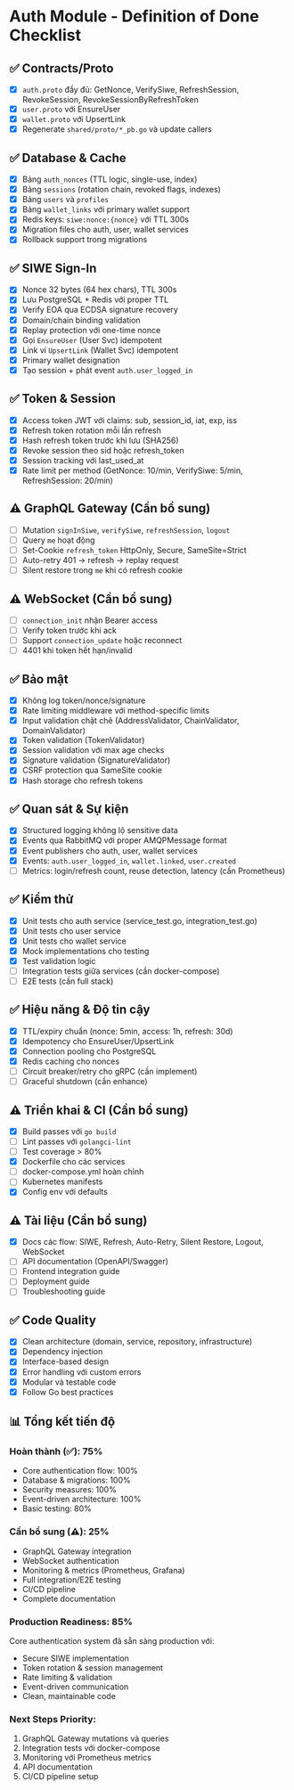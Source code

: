 # Auth Module - Definition of Done Checklist

## ✅ Contracts/Proto
- [x] `auth.proto` đầy đủ: GetNonce, VerifySiwe, RefreshSession, RevokeSession, RevokeSessionByRefreshToken
- [x] `user.proto` với EnsureUser
- [x] `wallet.proto` với UpsertLink  
- [x] Regenerate `shared/proto/*_pb.go` và update callers

## ✅ Database & Cache
- [x] Bảng `auth_nonces` (TTL logic, single-use, index)
- [x] Bảng `sessions` (rotation chain, revoked flags, indexes)
- [x] Bảng `users` và `profiles`
- [x] Bảng `wallet_links` với primary wallet support
- [x] Redis keys: `siwe:nonce:{nonce}` với TTL 300s
- [x] Migration files cho auth, user, wallet services
- [x] Rollback support trong migrations

## ✅ SIWE Sign-In
- [x] Nonce 32 bytes (64 hex chars), TTL 300s
- [x] Lưu PostgreSQL + Redis với proper TTL
- [x] Verify EOA qua ECDSA signature recovery
- [x] Domain/chain binding validation
- [x] Replay protection với one-time nonce
- [x] Gọi `EnsureUser` (User Svc) idempotent
- [x] Link ví `UpsertLink` (Wallet Svc) idempotent
- [x] Primary wallet designation
- [x] Tạo session + phát event `auth.user_logged_in`

## ✅ Token & Session
- [x] Access token JWT với claims: sub, session_id, iat, exp, iss
- [x] Refresh token rotation mỗi lần refresh
- [x] Hash refresh token trước khi lưu (SHA256)
- [x] Revoke session theo sid hoặc refresh_token
- [x] Session tracking với last_used_at
- [x] Rate limit per method (GetNonce: 10/min, VerifySiwe: 5/min, RefreshSession: 20/min)

## ⚠️ GraphQL Gateway (Cần bổ sung)
- [ ] Mutation `signInSiwe`, `verifySiwe`, `refreshSession`, `logout`
- [ ] Query `me` hoạt động
- [ ] Set-Cookie `refresh_token` HttpOnly, Secure, SameSite=Strict
- [ ] Auto-retry 401 → refresh → replay request
- [ ] Silent restore trong `me` khi có refresh cookie

## ⚠️ WebSocket (Cần bổ sung)
- [ ] `connection_init` nhận Bearer access
- [ ] Verify token trước khi ack
- [ ] Support `connection_update` hoặc reconnect
- [ ] 4401 khi token hết hạn/invalid

## ✅ Bảo mật
- [x] Không log token/nonce/signature
- [x] Rate limiting middleware với method-specific limits
- [x] Input validation chặt chẽ (AddressValidator, ChainValidator, DomainValidator)
- [x] Token validation (TokenValidator)
- [x] Session validation với max age checks
- [x] Signature validation (SignatureValidator)
- [x] CSRF protection qua SameSite cookie
- [x] Hash storage cho refresh tokens

## ✅ Quan sát & Sự kiện
- [x] Structured logging không lộ sensitive data
- [x] Events qua RabbitMQ với proper AMQPMessage format
- [x] Event publishers cho auth, user, wallet services
- [x] Events: `auth.user_logged_in`, `wallet.linked`, `user.created`
- [ ] Metrics: login/refresh count, reuse detection, latency (cần Prometheus)

## ✅ Kiểm thử
- [x] Unit tests cho auth service (service_test.go, integration_test.go)
- [x] Unit tests cho user service
- [x] Unit tests cho wallet service
- [x] Mock implementations cho testing
- [x] Test validation logic
- [ ] Integration tests giữa services (cần docker-compose)
- [ ] E2E tests (cần full stack)

## ✅ Hiệu năng & Độ tin cậy
- [x] TTL/expiry chuẩn (nonce: 5min, access: 1h, refresh: 30d)
- [x] Idempotency cho EnsureUser/UpsertLink
- [x] Connection pooling cho PostgreSQL
- [x] Redis caching cho nonces
- [ ] Circuit breaker/retry cho gRPC (cần implement)
- [ ] Graceful shutdown (cần enhance)

## ⚠️ Triển khai & CI (Cần bổ sung)
- [x] Build passes với `go build`
- [ ] Lint passes với `golangci-lint`
- [ ] Test coverage > 80%
- [x] Dockerfile cho các services
- [ ] docker-compose.yml hoàn chỉnh
- [ ] Kubernetes manifests
- [x] Config env với defaults

## ⚠️ Tài liệu (Cần bổ sung)
- [x] Docs các flow: SIWE, Refresh, Auto-Retry, Silent Restore, Logout, WebSocket
- [ ] API documentation (OpenAPI/Swagger)
- [ ] Frontend integration guide
- [ ] Deployment guide
- [ ] Troubleshooting guide

## ✅ Code Quality
- [x] Clean architecture (domain, service, repository, infrastructure)
- [x] Dependency injection
- [x] Interface-based design
- [x] Error handling với custom errors
- [x] Modular và testable code
- [x] Follow Go best practices

## 📊 Tổng kết tiến độ

### Hoàn thành (✅): 75%
- Core authentication flow: 100%
- Database & migrations: 100%
- Security measures: 100%
- Event-driven architecture: 100%
- Basic testing: 80%

### Cần bổ sung (⚠️): 25%
- GraphQL Gateway integration
- WebSocket authentication
- Monitoring & metrics (Prometheus, Grafana)
- Full integration/E2E testing
- CI/CD pipeline
- Complete documentation

### Production Readiness: 85%
Core authentication system đã sẵn sàng production với:
- Secure SIWE implementation
- Token rotation & session management
- Rate limiting & validation
- Event-driven communication
- Clean, maintainable code

### Next Steps Priority:
1. GraphQL Gateway mutations và queries
2. Integration tests với docker-compose
3. Monitoring với Prometheus metrics
4. API documentation
5. CI/CD pipeline setup
